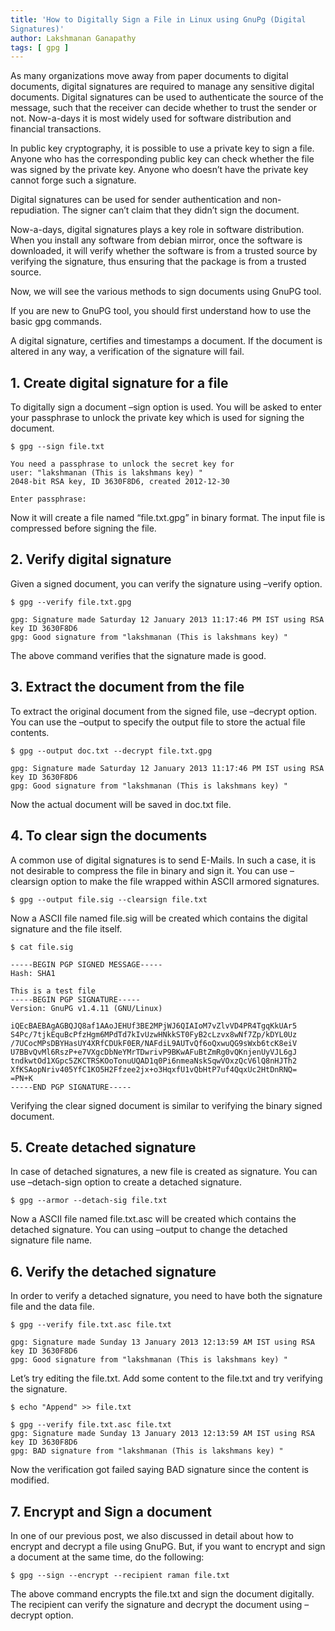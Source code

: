 ```yaml
---
title: 'How to Digitally Sign a File in Linux using GnuPg (Digital
Signatures)'
author: Lakshmanan Ganapathy
tags: [ gpg ]
---
```


As many organizations move away from paper documents to digital
documents, digital signatures are required to manage any sensitive
digital documents. Digital signatures can be used to authenticate the
source of the message, such that the receiver can decide whether to
trust the sender or not. Now-a-days it is most widely used for
software distribution and financial transactions.

In public key cryptography, it is possible to use a private key to
sign a file. Anyone who has the corresponding public key can check
whether the file was signed by the private key. Anyone who doesn’t
have the private key cannot forge such a signature.

Digital signatures can be used for sender authentication and
non-repudiation. The signer can’t claim that they didn’t sign the
document.

Now-a-days, digital signatures plays a key role in software
distribution. When you install any software from debian mirror, once
the software is downloaded, it will verify whether the software is
from a trusted source by verifying the signature, thus ensuring that
the package is from a trusted source.

Now, we will see the various methods to sign documents using GnuPG tool.

If you are new to GnuPG tool, you should first understand how to use
the basic gpg commands.

A digital signature, certifies and timestamps a document. If the
document is altered in any way, a verification of the signature will
fail.

## 1. Create digital signature for a file

To digitally sign a document –sign option is used. You will be asked
to enter your passphrase to unlock the private key which is used for
signing the document.

```
$ gpg --sign file.txt

You need a passphrase to unlock the secret key for
user: "lakshmanan (This is lakshmans key) "
2048-bit RSA key, ID 3630F8D6, created 2012-12-30

Enter passphrase:
```

Now it will create a file named “file.txt.gpg” in binary format. The
input file is compressed before signing the file.

## 2. Verify digital signature

Given a signed document, you can verify the signature using –verify option.

```
$ gpg --verify file.txt.gpg

gpg: Signature made Saturday 12 January 2013 11:17:46 PM IST using RSA key ID 3630F8D6
gpg: Good signature from "lakshmanan (This is lakshmans key) "
```

The above command verifies that the signature made is good.

## 3. Extract the document from the file

To extract the original document from the signed file, use –decrypt
option. You can use the –output to specify the output file to store
the actual file contents.

```
$ gpg --output doc.txt --decrypt file.txt.gpg

gpg: Signature made Saturday 12 January 2013 11:17:46 PM IST using RSA key ID 3630F8D6
gpg: Good signature from "lakshmanan (This is lakshmans key) "
```

Now the actual document will be saved in doc.txt file.

## 4. To clear sign the documents

A common use of digital signatures is to send E-Mails. In such a case,
it is not desirable to compress the file in binary and sign it. You
can use –clearsign option to make the file wrapped within ASCII
armored signatures.

```
$ gpg --output file.sig --clearsign file.txt
```

Now a ASCII file named file.sig will be created which contains the
digital signature and the file itself.

```
$ cat file.sig

-----BEGIN PGP SIGNED MESSAGE-----
Hash: SHA1

This is a test file
-----BEGIN PGP SIGNATURE-----
Version: GnuPG v1.4.11 (GNU/Linux)

iQEcBAEBAgAGBQJQ8af1AAoJEHUf3BE2MPjWJ6QIAIoM7vZlvVD4PR4TgqKkUAr5
S4Pc/7tjkEquBcPfzHgm6MPdTd7kIvUzwHNkkST0FyB2cLzvx8wNf7Zp/kDYL0Uz
/7UCocMPsDBYHasUY4XRfCDUkF0ER/NAFdiL9AUTvQf6oQxwuQG9sWxb6tcK8eiV
U7BBvQvMl6RszP+e7VXgcDbNeYMrTDwrivP9BKwAFuBtZmRg0vQKnjenUyVJL6gJ
tndkwtOd1XGpc5ZKCTRSKOoTonuUQAD1q0Pi6nmeaNskSqwVOxzQcV6lQ8nHJTh2
XfKSAopNriv405YfC1KO5H2Ffzee2jx+o3HqxfU1vQbHtP7uf4QqxUc2HtDnRNQ=
=PN+K
-----END PGP SIGNATURE-----
```

Verifying the clear signed document is similar to verifying the binary
signed document.

## 5. Create detached signature

In case of detached signatures, a new file is created as
signature. You can use –detach-sign option to create a detached
signature.

```
$ gpg --armor --detach-sig file.txt
```

Now a ASCII file named file.txt.asc will be created which contains the
detached signature. You can using –output to change the detached
signature file name.

## 6. Verify the detached signature

In order to verify a detached signature, you need to have both the
signature file and the data file.

```
$ gpg --verify file.txt.asc file.txt

gpg: Signature made Sunday 13 January 2013 12:13:59 AM IST using RSA key ID 3630F8D6
gpg: Good signature from "lakshmanan (This is lakshmans key) "
```

Let’s try editing the file.txt. Add some content to the file.txt and
try verifying the signature.

```
$ echo "Append" >> file.txt

$ gpg --verify file.txt.asc file.txt
gpg: Signature made Sunday 13 January 2013 12:13:59 AM IST using RSA key ID 3630F8D6
gpg: BAD signature from "lakshmanan (This is lakshmans key) "
```

Now the verification got failed saying BAD signature since the content
is modified.

## 7. Encrypt and Sign a document

In one of our previous post, we also discussed in detail about how to
encrypt and decrypt a file using GnuPG. But, if you want to encrypt
and sign a document at the same time, do the following:

```
$ gpg --sign --encrypt --recipient raman file.txt
```

The above command encrypts the file.txt and sign the document
digitally. The recipient can verify the signature and decrypt the
document using –decrypt option.
